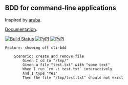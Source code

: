 ## BDD for command-line applications

Inspired by [aruba](https://github.com/cucumber/aruba/).

[Documentation](http://chibisov.github.io/cli-bdd/).

[![Build Status](https://travis-ci.org/chibisov/cli-bdd.svg?branch=master)](https://travis-ci.org/chibisov/cli-bdd)
[![PyPI](https://img.shields.io/pypi/v/cli-bdd.svg?maxAge=2592000)]()
[![PyPI](https://img.shields.io/pypi/dm/cli-bdd.svg?maxAge=2592000)]()

```gherkin
Feature: showing off cli-bdd

    Scenario: create and remove file
        Given I cd to "/tmp/"
        Given a file "test.txt" with "some text"
        When I run `rm -i test.txt` interactively
        And I type "Yes"
        Then the file "/tmp/test.txt" should not exist
```
